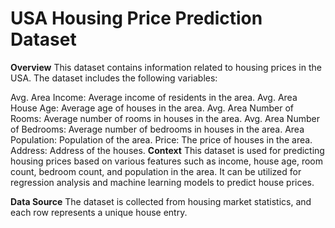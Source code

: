 
# USA Housing Price Prediction Dataset
**Overview**
This dataset contains information related to housing prices in the USA. The dataset includes the following variables:

Avg. Area Income: Average income of residents in the area.
Avg. Area House Age: Average age of houses in the area.
Avg. Area Number of Rooms: Average number of rooms in houses in the area.
Avg. Area Number of Bedrooms: Average number of bedrooms in houses in the area.
Area Population: Population of the area.
Price: The price of houses in the area.
Address: Address of the houses.
**Context**
This dataset is used for predicting housing prices based on various features such as income, house age, room count, bedroom count, and population in the area. It can be utilized for regression analysis and machine learning models to predict house prices.

**Data Source**
The dataset is collected from housing market statistics, and each row represents a unique house entry.
